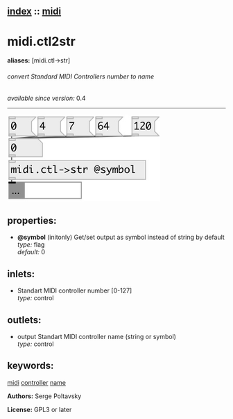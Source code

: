 [index](index.html) :: [midi](category_midi.html)
---

# midi.ctl2str
**aliases:** [midi.ctl-&gt;str]


###### convert Standard MIDI Controllers number to name

*available since version:* 0.4

---




[![example](../examples/img/midi.ctl2str.jpg)](../examples/pd/midi.ctl2str.pd)







## properties:

* **@symbol** (initonly)
Get/set output as symbol instead of string by default<br>
_type:_ flag<br>
_default:_ 0<br>



## inlets:

* Standart MIDI controller number [0-127]<br>
_type:_ control



## outlets:

* output Standart MIDI controller name (string or symbol)<br>
_type:_ control



## keywords:

[midi](keywords/midi.html)
[controller](keywords/controller.html)
[name](keywords/name.html)






**Authors:** Serge Poltavsky




**License:** GPL3 or later





